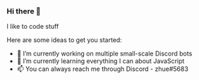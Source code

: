 ### Hi there 👋

I like to code stuff

Here are some ideas to get you started:

- 🔭 I’m currently working on multiple small-scale Discord bots
- 🌱 I’m currently learning everything I can about JavaScript
- 📫 You can always reach me through Discord - zhue#5683
